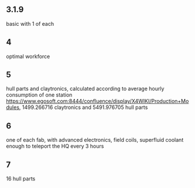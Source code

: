 ## 3.1.9

basic with 1 of each

## 4

optimal workforce

## 5

hull parts and claytronics, calculated according to average hourly consumption of one station https://www.egosoft.com:8444/confluence/display/X4WIKI/Production+Modules, 1499.266716 claytronics and 5491.976705 hull parts

## 6

one of each fab, with advanced electronics, field coils, superfluid coolant enough to teleport the HQ every 3 hours

## 7

16 hull parts
